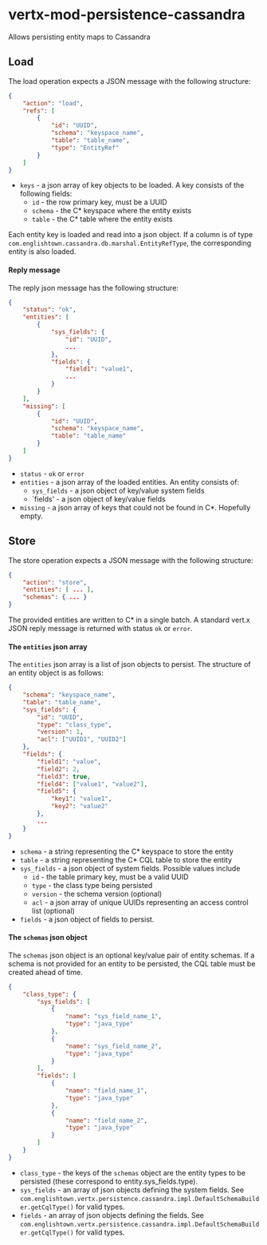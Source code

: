 # vertx-mod-persistence-cassandra

Allows persisting entity maps to Cassandra


## Load

The load operation expects a JSON message with the following structure:

```json
{
    "action": "load",
    "refs": [
        {
            "id": "UUID",
            "schema": "keyspace_name",
            "table": "table_name",
            "type": "EntityRef"
        }
    ]
}
```

* `keys` - a json array of key objects to be loaded.  A key consists of the following fields:
    * `id` - the row primary key, must be a UUID
    * `schema` - the C* keyspace where the entity exists
    * `table` - the C* table where the entity exists

Each entity key is loaded and read into a json object.  If a column is of type `com.englishtown.cassandra.db.marshal.EntityRefType`, the corresponding entity is also loaded.

#### Reply message

The reply json message has the following structure:

```json
{
    "status": "ok",
    "entities": [
        {
            "sys_fields": {
                "id": "UUID",
                ...
            },
            "fields": {
                "field1": "value1",
                ...
            }
        }
    ],
    "missing": [
        {
            "id": "UUID",
            "schema": "keyspace_name",
            "table": "table_name"
        }
    ]
}
```

* `status` - `ok` or `error`
* `entities` - a json array of the loaded entities.  An entity consists of:
    * `sys_fields` - a json object of key/value system fields
    * `fields' - a json object of key/value fields
* `missing` - a json array of keys that could not be found in C*.  Hopefully empty.


## Store

The store operation expects a JSON message with the following structure:

```json
{
    "action": "store",
    "entities": [ ... ],
    "schemas": { ... }
}
```

The provided entities are written to C* in a single batch.  A standard vert.x JSON reply message is returned with status `ok` or `error`.


#### The `entities` json array

The `entities` json array is a list of json objects to persist.  The structure of an entity object is as follows:

```json
{
    "schema": "keyspace_name",
    "table": "table_name",
    "sys_fields": {
        "id": "UUID",
        "type": "class_type",
        "version": 1,
        "acl": ["UUID1", "UUID2"]
    },
    "fields": {
        "field1": "value",
        "field2": 2,
        "field3": true,
        "field4": ["value1", "value2"],
        "field5": {
            "key1": "value1",
            "key2": "value2"
        },
        ...
    }
}
```

* `schema` - a string representing the C* keyspace to store the entity
* `table` - a string representing the C* CQL table to store the entity
* `sys_fields` - a json object of system fields.  Possible values include
    * `id` - the table primary key, must be a valid UUID
    * `type` - the class type being persisted
    * `version` - the schema version (optional)
    * `acl` - a json array of unique UUIDs representing an access control list (optional)
* `fields` - a json object of fields to persist.


#### The `schemas` json object

The `schemas` json object is an optional key/value pair of entity schemas.  If a schema is not provided for an entity to be persisted, the CQL table must be created ahead of time.

```json
{
    "class_type": {
        "sys_fields": [
            {
                "name": "sys_field_name_1",
                "type": "java_type"
            },
            {
                "name": "sys_field_name_2",
                "type": "java_type"
            }
        ],
        "fields": [
            {
                "name": "field_name_1",
                "type": "java_type"
            },
            {
                "name": "field_name_2",
                "type": "java_type"
            }
        ]
    }
}
```

* `class_type` - the keys of the `schemas` object are the entity types to be persisted (these correspond to entity.sys_fields.type).
* `sys_fields` - an array of json objects defining the system fields.  See `com.englishtown.vertx.persistence.cassandra.impl.DefaultSchemaBuilder.getCqlType()` for valid types.
* `fields` - an array of json objects defining the fields.  See `com.englishtown.vertx.persistence.cassandra.impl.DefaultSchemaBuilder.getCqlType()` for valid types.


